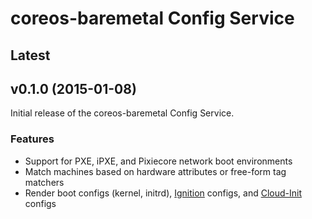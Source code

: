 # coreos-baremetal Config Service

## Latest

## v0.1.0 (2015-01-08)

Initial release of the coreos-baremetal Config Service.

### Features

* Support for PXE, iPXE, and Pixiecore network boot environments
* Match machines based on hardware attributes or free-form tag matchers
* Render boot configs (kernel, initrd), [Ignition](https://coreos.com/ignition/docs/latest/what-is-ignition.html) configs, and [Cloud-Init](https://github.com/coreos/coreos-cloudinit) configs
